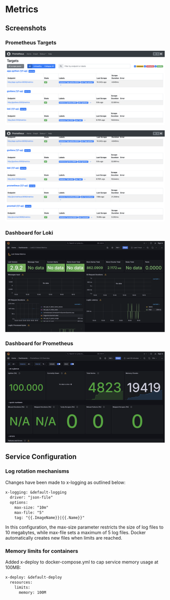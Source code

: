 # Metrics

## Screenshots

### Prometheus Targets

![Alt text](screenshots/targets_1.png?raw=true)

![Alt text](screenshots/targets_2.png?raw=true)

### Dashboard for Loki

![Alt text](screenshots/dashboard_loki.png?raw=true)

### Dashboard for Prometheus

![Alt text](screenshots/dashboard_prometheus.png?raw=true)

## Service Configuration

### Log rotation mechanisms

Changes have been made to x-logging as outlined below:

```
x-logging: &default-logging
  driver: "json-file"
  options:
    max-size: "10m"
    max-file: "5"
    tag: "{{.ImageName}}|{{.Name}}"
```

In this configuration, the max-size parameter restricts the size of log files to 10 megabytes, while max-file sets a maximum of 5 log files. Docker automatically creates new files when limits are reached.

### Memory limits for containers

Added x-deploy to docker-compose.yml to cap service memory usage at 100MB:

```
x-deploy: &default-deploy
  resources:
    limits:
      memory: 100M
```
